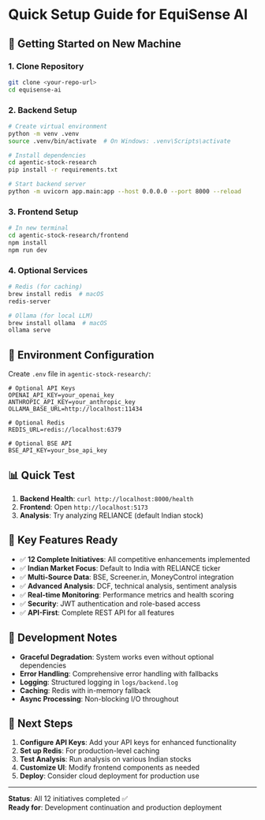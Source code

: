 # Quick Setup Guide for EquiSense AI

## 🚀 **Getting Started on New Machine**

### **1. Clone Repository**
```bash
git clone <your-repo-url>
cd equisense-ai
```

### **2. Backend Setup**
```bash
# Create virtual environment
python -m venv .venv
source .venv/bin/activate  # On Windows: .venv\Scripts\activate

# Install dependencies
cd agentic-stock-research
pip install -r requirements.txt

# Start backend server
python -m uvicorn app.main:app --host 0.0.0.0 --port 8000 --reload
```

### **3. Frontend Setup**
```bash
# In new terminal
cd agentic-stock-research/frontend
npm install
npm run dev
```

### **4. Optional Services**
```bash
# Redis (for caching)
brew install redis  # macOS
redis-server

# Ollama (for local LLM)
brew install ollama  # macOS
ollama serve
```

## 🔧 **Environment Configuration**

Create `.env` file in `agentic-stock-research/`:
```env
# Optional API Keys
OPENAI_API_KEY=your_openai_key
ANTHROPIC_API_KEY=your_anthropic_key
OLLAMA_BASE_URL=http://localhost:11434

# Optional Redis
REDIS_URL=redis://localhost:6379

# Optional BSE API
BSE_API_KEY=your_bse_api_key
```

## 📊 **Quick Test**

1. **Backend Health**: `curl http://localhost:8000/health`
2. **Frontend**: Open `http://localhost:5173`
3. **Analysis**: Try analyzing RELIANCE (default Indian stock)

## 🎯 **Key Features Ready**

- ✅ **12 Complete Initiatives**: All competitive enhancements implemented
- ✅ **Indian Market Focus**: Default to India with RELIANCE ticker
- ✅ **Multi-Source Data**: BSE, Screener.in, MoneyControl integration
- ✅ **Advanced Analysis**: DCF, technical analysis, sentiment analysis
- ✅ **Real-time Monitoring**: Performance metrics and health scoring
- ✅ **Security**: JWT authentication and role-based access
- ✅ **API-First**: Complete REST API for all features

## 📝 **Development Notes**

- **Graceful Degradation**: System works even without optional dependencies
- **Error Handling**: Comprehensive error handling with fallbacks
- **Logging**: Structured logging in `logs/backend.log`
- **Caching**: Redis with in-memory fallback
- **Async Processing**: Non-blocking I/O throughout

## 🚀 **Next Steps**

1. **Configure API Keys**: Add your API keys for enhanced functionality
2. **Set up Redis**: For production-level caching
3. **Test Analysis**: Run analysis on various Indian stocks
4. **Customize UI**: Modify frontend components as needed
5. **Deploy**: Consider cloud deployment for production use

---

**Status**: All 12 initiatives completed ✅  
**Ready for**: Development continuation and production deployment

